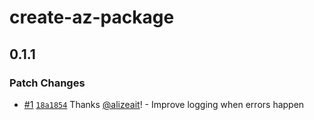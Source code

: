 # create-az-package

## 0.1.1

### Patch Changes

- [#1](https://github.com/alizeait/create-az-package/pull/1) [`18a1854`](https://github.com/alizeait/create-az-package/commit/18a185408957413a68a6510b2293f56c2d72a19c) Thanks [@alizeait](https://github.com/alizeait)! - Improve logging when errors happen
